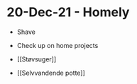 # 20-Dec-21 - Homely
* Shave

* Check up on home projects

* [[Støvsuger]]

* [[Selvvandende potte]]

<!-- {BearID:49546AE8-3CC6-4CC2-9BA8-0F2B9314AE25-97820-000002B9ABBC97FF} -->
